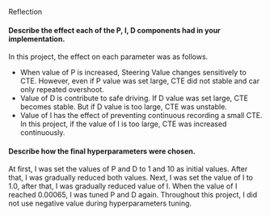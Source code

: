 Reflection

#### Describe the effect each of the P, I, D components had in your implementation.

In this project, the effect on each parameter was as follows.
- When value of P is increased, Steering Value changes sensitively to CTE. However, even if P value was set large, CTE did not stable and car only repeated overshoot.
- Value of D is contribute to safe driving. If D value was set large, CTE becomes stable. But if D value is too large, CTE was unstable.
- Value of I has the effect of preventing continuous recording a small CTE. In this project, if the value of I is too large, CTE was increased continuously.


#### Describe how the final hyperparameters were chosen.

At first, I was set the values of P and D to 1 and 10 as initial values. After that, I was gradually reduced both values.
Next, I was set the value of I to 1.0, after that, I was gradually reduced value of I. When the value of I reached 0.00065, I was tuned P and D again.
Throughout this project, I did not use negative value during hyperparameters tuning.
